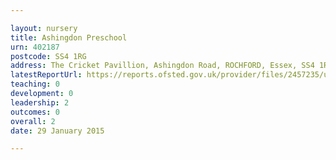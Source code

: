 ```yaml
---

layout: nursery
title: Ashingdon Preschool
urn: 402187
postcode: SS4 1RG
address: The Cricket Pavillion, Ashingdon Road, ROCHFORD, Essex, SS4 1RG
latestReportUrl: https://reports.ofsted.gov.uk/provider/files/2457235/urn/402187.pdf
teaching: 0
development: 0
leadership: 2
outcomes: 0
overall: 2
date: 29 January 2015

---
```

